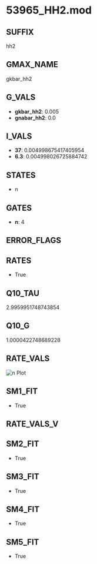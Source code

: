 # 53965_HH2.mod

## SUFFIX

hh2

## GMAX_NAME

gkbar_hh2

## G_VALS

- **gkbar_hh2**: 0.005
- **gnabar_hh2**: 0.0

## I_VALS

- **37**: 0.004998675417405954
- **6.3**: 0.004998026725884742

## STATES

- n

## GATES

- **n**: 4

## ERROR_FLAGS


## RATES

- True

## Q10_TAU

2.9959951748743854

## Q10_G

1.0000422748689228

## RATE_VALS

![n Plot](/Users/pbozelos/Dropbox/icg-Chai-Panos/supermodels/output_markdown_files/K/53965_HH2.mod/images/n.png)

## SM1_FIT

- True

## RATE_VALS_V

## SM2_FIT

- True

## SM3_FIT

- True

## SM4_FIT

- True

## SM5_FIT

- True

